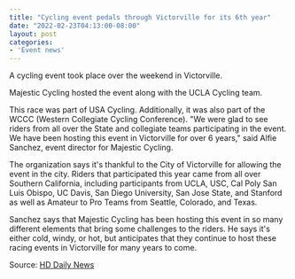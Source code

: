 ```yaml
---
title: "Cycling event pedals through Victorville for its 6th year"
date: "2022-02-23T04:13:00-08:00"
layout: post
categories:
- 'Event news'
---
```


A cycling event took place over the weekend in Victorville.

Majestic Cycling hosted the event along with the UCLA Cycling team.

This race was part of USA Cycling. Additionally, it was also part of the WCCC (Western Collegiate Cycling Conference). "We were glad to see riders from all over the State and collegiate teams participating in the event. We have been hosting this event in Victorville for over 6 years," said Alfie Sanchez, event director for Majestic Cycling.

The organization says it's thankful to the City of Victorville for allowing the event in the city. Riders that participated this year came from all over Southern California, including participants from UCLA, USC, Cal Poly San Luis Obispo, UC Davis, San Diego University, San Jose State, and Stanford as well as Amateur to Pro Teams from Seattle, Colorado, and Texas.

Sanchez says that Majestic Cycling has been hosting this event in so many different elements that bring some challenges to the riders. He says it's either cold, windy, or hot, but anticipates that they continue to host these racing events in Victorville for many years to come.

Source: [HD Daily News](https://www.hddailynews.com/news/local/cycling-event-pedals-through-victorville-for-its-6th-year/article_a2a35096-9365-11ec-80b8-7b7383c73d6d.html)